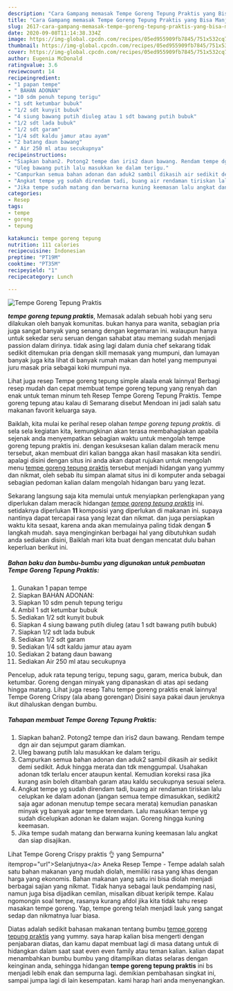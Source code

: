 ```yaml
---
description: "Cara Gampang memasak Tempe Goreng Tepung Praktis yang Bisa Manjain Lidah"
title: "Cara Gampang memasak Tempe Goreng Tepung Praktis yang Bisa Manjain Lidah"
slug: 2617-cara-gampang-memasak-tempe-goreng-tepung-praktis-yang-bisa-manjain-lidah
date: 2020-09-08T11:14:38.334Z
image: https://img-global.cpcdn.com/recipes/05ed955909fb7845/751x532cq70/tempe-goreng-tepung-praktis-foto-resep-utama.jpg
thumbnail: https://img-global.cpcdn.com/recipes/05ed955909fb7845/751x532cq70/tempe-goreng-tepung-praktis-foto-resep-utama.jpg
cover: https://img-global.cpcdn.com/recipes/05ed955909fb7845/751x532cq70/tempe-goreng-tepung-praktis-foto-resep-utama.jpg
author: Eugenia McDonald
ratingvalue: 3.6
reviewcount: 14
recipeingredient:
- "1 papan tempe"
- " BAHAN ADONAN"
- "10 sdm penuh tepung terigu"
- "1 sdt ketumbar bubuk"
- "1/2 sdt kunyit bubuk"
- "4 siung bawang putih diuleg atau 1 sdt bawang putih bubuk"
- "1/2 sdt lada bubuk"
- "1/2 sdt garam"
- "1/4 sdt kaldu jamur atau ayam"
- "2 batang daun bawang"
- " Air 250 ml atau secukupnya"
recipeinstructions:
- "Siapkan bahan2. Potong2 tempe dan iris2 daun bawang. Rendam tempe dgn air dan sejumput garam diamkan."
- "Uleg bawang putih lalu masukkan ke dalam terigu."
- "Campurkan semua bahan adonan dan aduk2 sambil dikasih air sedikit demi sedikit. Aduk hingga merata dan tdk menggumpal. Usahakan adonan tdk terlalu encer ataupun kental. Kemudian koreksi rasa jika kurang asin boleh ditambah garam atau kaldu secukupnya sesuai selera."
- "Angkat tempe yg sudah direndam tadi, buang air rendaman tiriskan lalu celupkan ke dalam adonan (jangan semua tempe dimasukkan, sedikit2 saja agar adonan menutup tempe secara merata) kemudian panaskan minyak yg banyak agar tempe terendam. Lalu masukkan tempe yg sudah dicelupkan adonan ke dalam wajan. Goreng hingga kuning keemasan."
- "Jika tempe sudah matang dan berwarna kuning keemasan lalu angkat dan siap disajikan."
categories:
- Resep
tags:
- tempe
- goreng
- tepung

katakunci: tempe goreng tepung 
nutrition: 111 calories
recipecuisine: Indonesian
preptime: "PT19M"
cooktime: "PT35M"
recipeyield: "1"
recipecategory: Lunch

---
```



![Tempe Goreng Tepung Praktis](https://img-global.cpcdn.com/recipes/05ed955909fb7845/751x532cq70/tempe-goreng-tepung-praktis-foto-resep-utama.jpg)

<b><i>tempe goreng tepung praktis</i></b>, Memasak adalah sebuah hobi yang seru dilakukan oleh banyak komunitas. bukan hanya para wanita, sebagian pria juga sangat banyak yang senang dengan kegemaran ini. walaupun hanya untuk sekedar seru seruan dengan sahabat atau memang sudah menjadi passion dalam dirinya. tidak asing lagi dalam dunia chef sekarang tidak sedikit ditemukan pria dengan skill memasak yang mumpuni, dan lumayan banyak juga kita lihat di banyak rumah makan dan hotel yang mempunyai juru masak pria sebagai koki mumpuni nya.

Lihat juga resep Tempe goreng tepung simple alaala enak lainnya! Berbagi resep mudah dan cepat membuat tempe goreng tepung yang renyah dan enak untuk teman minum teh Resep Tempe Goreng Tepung Praktis. Tempe goreng tepung atau kalau di Semarang disebut Mendoan ini jadi salah satu makanan favorit keluarga saya.

Baiklah, kita mulai ke perihal resep olahan <i>tempe goreng tepung praktis</i>. di sela sela kegiatan kita, kemungkinan akan terasa membahagiakan apabila sejenak anda menyempatkan sebagian waktu untuk mengolah tempe goreng tepung praktis ini. dengan kesuksesan kalian dalam meracik menu tersebut, akan membuat diri kalian bangga akan hasil masakan kita sendiri. apalagi disini dengan situs ini anda akan dapat rujukan untuk mengolah menu <u>tempe goreng tepung praktis</u> tersebut menjadi hidangan yang yummy dan nikmat, oleh sebab itu simpan alamat situs ini di komputer anda sebagai sebagian pedoman kalian dalam mengolah hidangan baru yang lezat.


Sekarang langsung saja kita memulai untuk menyiapkan perlengkapan yang diperlukan dalam meracik hidangan <u><i>tempe goreng tepung praktis</i></u> ini. setidaknya diperlukan <b>11</b> komposisi yang diperlukan di makanan ini. supaya nantinya dapat tercapai rasa yang lezat dan nikmat. dan juga persiapkan waktu kita sesaat, karena anda akan memulainya paling tidak dengan <b>5</b> langkah mudah. saya menginginkan berbagai hal yang dibutuhkan sudah anda sediakan disini, Baiklah mari kita buat dengan mencatat dulu bahan keperluan berikut ini.

<!--inarticleads1-->

##### Bahan baku dan bumbu-bumbu yang digunakan untuk pembuatan Tempe Goreng Tepung Praktis:

1. Gunakan 1 papan tempe
1. Siapkan  BAHAN ADONAN:
1. Siapkan 10 sdm penuh tepung terigu
1. Ambil 1 sdt ketumbar bubuk
1. Sediakan 1/2 sdt kunyit bubuk
1. Siapkan 4 siung bawang putih diuleg (atau 1 sdt bawang putih bubuk)
1. Siapkan 1/2 sdt lada bubuk
1. Sediakan 1/2 sdt garam
1. Sediakan 1/4 sdt kaldu jamur atau ayam
1. Sediakan 2 batang daun bawang
1. Sediakan  Air 250 ml atau secukupnya


Pencelup, aduk rata tepung terigu, tepung sagu, garam, merica bubuk, dan ketumbar. Goreng dengan minyak yang dipanaskan di atas api sedang hingga matang. Lihat juga resep Tahu tempe goreng praktis enak lainnya! Tempe Goreng Crispy (ala abang gorengan) Disini saya pakai daun jeruknya ikut dihaluskan dengan bumbu. 

<!--inarticleads2-->

##### Tahapan membuat Tempe Goreng Tepung Praktis:

1. Siapkan bahan2. Potong2 tempe dan iris2 daun bawang. Rendam tempe dgn air dan sejumput garam diamkan.
1. Uleg bawang putih lalu masukkan ke dalam terigu.
1. Campurkan semua bahan adonan dan aduk2 sambil dikasih air sedikit demi sedikit. Aduk hingga merata dan tdk menggumpal. Usahakan adonan tdk terlalu encer ataupun kental. Kemudian koreksi rasa jika kurang asin boleh ditambah garam atau kaldu secukupnya sesuai selera.
1. Angkat tempe yg sudah direndam tadi, buang air rendaman tiriskan lalu celupkan ke dalam adonan (jangan semua tempe dimasukkan, sedikit2 saja agar adonan menutup tempe secara merata) kemudian panaskan minyak yg banyak agar tempe terendam. Lalu masukkan tempe yg sudah dicelupkan adonan ke dalam wajan. Goreng hingga kuning keemasan.
1. Jika tempe sudah matang dan berwarna kuning keemasan lalu angkat dan siap disajikan.


Lihat Tempe Goreng Crispy praktis 👌 yang Sempurna&#34; itemprop=&#34;url&#34;&gt;Selanjutnya&lt;/a&gt; Aneka Resep Tempe - Tempe adalah salah satu bahan makanan yang mudah diolah, memiliki rasa yang khas dengan harga yang ekonomis. Bahan makanan yang satu ini bisa diolah menjadi berbagai sajian yang nikmat. Tidak hanya sebagai lauk pendamping nasi, namun juga bisa dijadikan cemilan, misalkan dibuat keripik tempe. Kalau ngomongin soal tempe, rasanya kurang afdol jika kita tidak tahu resep masakan tempe goreng. Yap, tempe goreng telah menjadi lauk yang sangat sedap dan nikmatnya luar biasa. 

Diatas adalah sedikit bahasan makanan tentang bumbu <u>tempe goreng tepung praktis</u> yang yummy. saya harap kalian bisa mengerti dengan penjabaran diatas, dan kamu dapat membuat lagi di masa datang untuk di hidangkan dalam saat saat even even family atau teman kalian. kalian dapat menambahkan bumbu bumbu yang ditampilkan diatas selaras dengan keinginan anda, sehingga hidangan <b>tempe goreng tepung praktis</b> ini bs menjadi lebih enak dan sempurna lagi. demikian pembahasan singkat ini, sampai jumpa lagi di lain kesempatan. kami harap hari anda menyenangkan.
